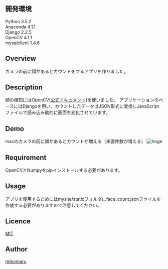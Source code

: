 ## 開発環境
Python 3.5.2  
Anaconda 4.1.1  
Django 2.2.5  
OpenCV 4.1.1  
mysqlclient 1.4.6  

## Overview
カメラの前に顔があるとカウントをするアプリを作りました。

## Description
顔の検知にはOpenCV([公式ドキュメント](https://docs.opencv.org/4.1.1/index.html))を使いました。
アプリケーションのベースにはDjangoを用い、カウントしたデータはJSON形式に変換しJavaScriptファイルで読み込み動的に画面を変化させています。

## Demo
macのカメラの前に顔があるとカウントが増える（来客件数が増える）
![hoge](https://raw.github.com/wiki/reibomaru/face_counter/images/face_counter.gif)

## Requirement
OpenCVとNumpyをpipインストールする必要があります。

## Usage
アプリを使用するためにはmysite/staticフォルダにface_count.jsonファイルを作成する必要がありますので注意してください。

## Licence

[MIT](https://github.com/tcnksm/tool/blob/master/LICENCE)

## Author

[reibomaru](https://github.com/reibomaru)
